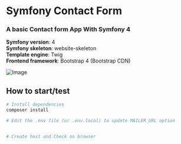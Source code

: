 # Symfony Contact Form

### A basic Contact form App With Symfony 4

__Symfony version__: 4  
__Symfony skeleton__: website-skeleton  
__Template engine__: Twig  
__Frontend framework__: Bootstrap 4 (Bootstrap CDN)

![Image](https://monosnap.com/image/n9plfLkFgJH9eJVUI742caY3dKO5Rg.png "Image")

## How to start/test

``` bash
# Install dependencies
composer install

# Edit the .env file (or .env.local) to update MAILER_URL option


# Create host and Check on browser
```
